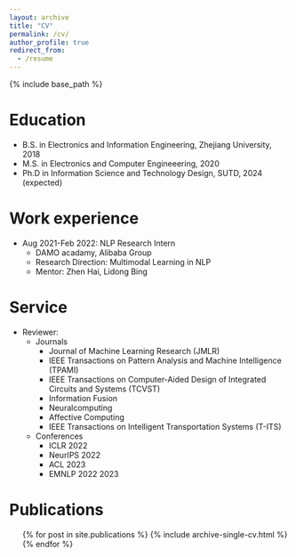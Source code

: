 ```yaml
---
layout: archive
title: "CV"
permalink: /cv/
author_profile: true
redirect_from:
  - /resume
---
```


{% include base_path %}

Education
======
* B.S. in Electronics and Information Engineering, Zhejiang University, 2018
* M.S. in Electronics and Computer Engineeering, 2020
* Ph.D in Information Science and Technology Design, SUTD, 2024 (expected)

Work experience
======
* Aug 2021-Feb 2022: NLP Research Intern
  * DAMO acadamy, Alibaba Group
  * Research Direction: Multimodal Learning in NLP
  * Mentor: Zhen Hai, Lidong Bing

Service
======
* Reviewer:
  * Journals
    * Journal of Machine Learning Research (JMLR)  
    * IEEE Transactions on Pattern Analysis and Machine Intelligence (TPAMI)
    * IEEE Transactions on Computer-Aided Design of Integrated Circuits and Systems (TCVST)
    * Information Fusion
    * Neuralcomputing
    * Affective Computing
    * IEEE Transactions on Intelligent Transportation Systems (T-ITS)
  * Conferences
    * ICLR 2022
    * NeurIPS 2022
    * ACL 2023
    * EMNLP 2022 2023

Publications
======
  <ul>{% for post in site.publications %}
    {% include archive-single-cv.html %}
  {% endfor %}</ul>
  

